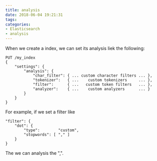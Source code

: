 ```yaml
---
title: analysis
date: 2018-06-04 19:21:31
tags:
categories:
- Elasticsearch
- analysis
---
```


When we create a index, we can set its analysis liek the following:

	PUT /my_index
	{
	    "settings": {
	        "analysis": {
	            "char_filter": { ... custom character filters ... },
	            "tokenizer":   { ...    custom tokenizers     ... },
	            "filter":      { ...   custom token filters   ... },
	            "analyzer":    { ...    custom analyzers      ... }
	        }
	    }
	}

For example, if we set a filter like

	"filter": {
	    "dot": {
	        "type":        "custom",
	        "stopwords": [ "," ]
	    }
	}

The we can analysis the ",". 